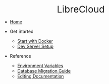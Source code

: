 <span style="display: flex; font-size: 30px; justify-content: center; margin-top: -30px;">LibreCloud</span>

* [Home](/)

* Get Started

    * [Start with Docker](getstarted/docker.md)
    * [Dev Server Setup](getstarted/dev.md)

* Reference

    * [Environment Variables](reference/env.md)
    * [Database Migration Guide](reference/db-migration.md)
    * [Editing Documentation](reference/editing-docs.md)